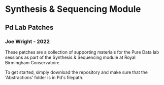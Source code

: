 # Synthesis & Sequencing Module
## Pd Lab Patches
### Joe Wright  - 2022

These patches are a collection of supporting materials for the Pure Data lab sessions as part of the Synthesis & Sequencing module at Royal Birmingham Conservatoire.

To get started, simply download the repository and make sure that the 'Abstractions' folder is in Pd's filepath. 

